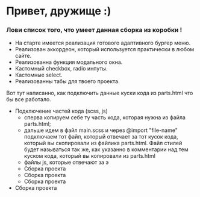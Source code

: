 # Привет,  дружище :)
### Лови список того, что умеет данная сборка из коробки !

  - На старте имеется реализация готового адаптивного бургер меню.
  - Реализован аккордеон, который используется практически в любом сайте.
  - Реализованна функция модального окна.
  - Кастомный checkbox, radio инпуты.
  - Кастомные select.
  - Реализованны табы для твоего проекта.


Вот тут написанно, как подключить данные куски кода из parts.html что бы все работало.
  - Подключение частей кода (scss, js)
     - сперва копируем себе ту часть кода, которая нужна из файла parts.html;
     - дальше идем в файл main.scss и через @import "file-name" подключаем тот файл, который отвечает за тот кусок кода, который вы скопировали из файлика parts.html. Файл стилей будет называться так же, как указанно в комментарии над тем куском кода, который вы копировали из parts.html
     - файлы js, которые отвечают за э
     - Сборка проекта
     - Сборка проекта
     - Сборка проекта
  - Сборка проекта


